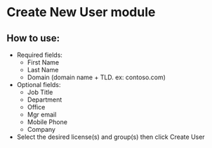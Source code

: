# Create New User module

## How to use:
* Required fields:
  * First Name
  * Last Name
  * Domain (domain name + TLD. ex: contoso.com)
* Optional fields:
  * Job Title
  * Department
  * Office
  * Mgr email
  * Mobile Phone
  * Company
 * Select the desired license(s) and group(s) then click Create User
